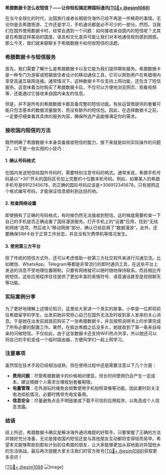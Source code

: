 **希腊数据卡怎么收短信？——让你轻松搞定跨国际通讯[[TG💪+ @esim1088](https://t.me/s/esim1088)]**

在当今全球化的时代，出国旅行或者长期居住海外已经不再是一件稀奇的事情。无论你是去希腊旅游、工作还是学习，手机通讯都是必不可少的一部分。然而，当我们在国外使用数据卡时，经常会遇到一个问题：如何接收来自国内的短信呢？尤其是在希腊这样美丽的国度，语言和文化差异可能让我们对本地通信规则感到困惑。那么今天，我们就来聊聊关于希腊数据卡如何收短信的话题。

### 希腊数据卡与短信服务

首先，我们需要了解什么是希腊数据卡以及它能为我们提供哪些服务。希腊数据卡是一种专门为游客或短期居住者设计的移动通信工具，它可以帮助用户在希腊境内享受高速互联网连接。通常情况下，这种数据卡不仅支持上网功能，还包含了短信服务。这意味着当你购买了希腊数据卡后，不仅可以方便地浏览网页、观看视频等，还能通过它接收来自国内亲友的信息。

但是，并不是所有的希腊数据卡都具备完整的短信功能。有些运营商提供的套餐可能只包含基本的数据流量服务，而没有额外的短信包。因此，在选择数据卡之前，一定要仔细查看其具体的服务内容，确保所选产品能够满足你的需求。

### 接收国内短信的方法

既然明确了希腊数据卡本身具备接收短信的能力，接下来就是如何实际操作的问题了。以下是一些实用的小技巧：

#### 1. 确认号码格式
在国内发送短信给国外号码时，需要特别注意号码的格式。通常来说，希腊手机号码是以“+30”开头的国际区号加上完整的十位数本机号码。例如，如果某人的希腊手机号是6912345678，则正确的国际号码应该是+306912345678。只有按照这个格式编写号码，才能保证信息顺利到达目的地。

#### 2. 检查网络设置
即使拥有了正确的号码格式，有时候仍然无法接收到短信。这时候就需要检查一下自己的手机是否正确设置了国际漫游服务。打开手机上的“设置”应用，找到“无线和网络”选项，然后进入“移动网络”部分，确认已经启用了“数据漫游”。此外，还要确保SIM卡处于正常工作状态，并且没有欠费停机等情况发生。

#### 3. 使用第三方平台
除了传统的短信方式外，还可以考虑借助一些第三方社交软件来进行沟通交流。比如微信、WhatsApp、Telegram等都是非常流行的即时通讯工具，在这些平台上发送的消息不受地理位置限制，只要有网络就可以随时随地保持联系。而且相比传统短信，这些应用程序往往提供了更加丰富的表情符号、语音通话甚至是视频聊天等功能。

### 实际案例分享

为了更好地理解上述理论知识，这里给大家讲一个真实的故事。小李是一位即将前往希腊留学的学生，出发前她非常担心自己在国外无法及时收到家人发来的关心消息。于是她在出发前就提前购买了一张希腊数据卡，并且按照说明书上的步骤完成了所有必要的配置工作。果然，在抵达希腊之后没多久，她就收到了第一条来自母亲的问候短信。不仅如此，由于这张数据卡还支持WiFi热点共享，所以她还可以将自己的手机变成一个临时路由器，方便同学们一起上网学习。

### 注意事项

虽然现在技术手段已经相当成熟，但在使用过程中还是需要注意以下几个方面：

- **费用问题**：尽管希腊数据卡的价格相对便宜，但长时间使用仍会产生一定成本。建议根据个人需求合理规划套餐期限。
- **电量管理**：在外游玩时难免会频繁使用手机拍照录像等功能，因此要时刻关注电池续航情况，必要时携带充电宝备用。
- **信息安全**：尽量避免点击不明链接或下载不可信的应用程序，以免造成个人信息泄露。

### 结语

综上所述，希腊数据卡确实是解决海外通讯难题的好帮手。只要掌握了正确的方法并做好充分准备，无论是接收国内短信还是与其他朋友互动都将变得轻而易举。希望本文能够帮助到那些计划前往希腊的朋友，让大家能够更加从容地面对异国他乡的生活挑战。最后再次提醒大家关注我们的官方账号[[TG💪+ @esim1088](https://t.me/s/esim1088)]获取更多资讯！

[[TG💪+ @esim1088](https://t.me/s/esim1088) ![Image](https://i.postimg.cc/4NQfJmqS/Snipaste-2025-05-13-00-14-12.png)]